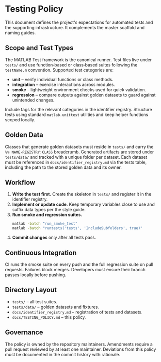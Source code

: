 # Testing Policy

This document defines the project's expectations for automated tests and the supporting
infrastructure. It complements the master scaffold and naming guides.

## Scope and Test Types

The MATLAB Test framework is the canonical runner.  Test files live under `tests/` and use
function‑based or class‑based suites following the `testName.m` convention.  Supported
test categories are:

- **unit** – verify individual functions or class methods.
- **integration** – exercise interactions across modules.
- **smoke** – lightweight environment checks used for quick validation.
- **regression** – compare outputs against golden datasets to guard against
  unintended changes.

Include tags for the relevant categories in the identifier registry.  Structure tests
using standard `matlab.unittest` utilities and keep helper functions scoped locally.

## Golden Data

Classes that generate golden datasets must reside in `tests/` and carry the
`%% NAME-REGISTRY:CLASS` breadcrumb.  Generated artifacts are stored under
`tests/data/` and tracked with a unique folder per dataset.  Each dataset must be
referenced in `docs/identifier_registry.md` via the tests table, including the
path to the stored golden data and its owner.

## Workflow

1. **Write the test first.** Create the skeleton in `tests/` and register it in the
   identifier registry.
2. **Implement or update code.** Keep temporary variables close to use and suffix
   data types per the style guide.
3. **Run smoke and regression suites.**
   ```bash
   matlab -batch "run_smoke_test"
   matlab -batch "runtests('tests', 'IncludeSubfolders', true)"
   ```
4. **Commit changes** only after all tests pass.

## Continuous Integration

CI runs the smoke suite on every push and the full regression suite on pull
requests.  Failures block merges.  Developers must ensure their branch passes
locally before pushing.

## Directory Layout

- `tests/` – all test suites.
- `tests/data/` – golden datasets and fixtures.
- `docs/identifier_registry.md` – registration of tests and datasets.
- `docs/TESTING_POLICY.md` – this policy.

## Governance

The policy is owned by the repository maintainers.  Amendments require a pull
request reviewed by at least one maintainer.  Deviations from this policy must
be documented in the commit history with rationale.
